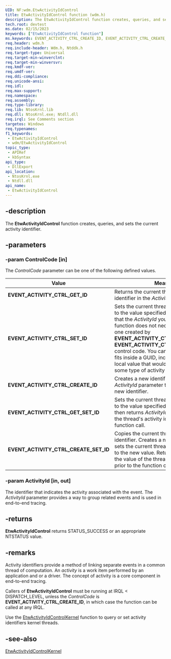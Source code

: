 ```yaml
---
UID: NF:wdm.EtwActivityIdControl
title: EtwActivityIdControl function (wdm.h)
description: The EtwActivityIdControl function creates, queries, and sets the current activity identifier.
tech.root: devtest
ms.date: 02/15/2023
keywords: ["EtwActivityIdControl function"]
ms.keywords: EVENT_ACTIVITY_CTRL_CREATE_ID, EVENT_ACTIVITY_CTRL_CREATE_SET_ID, EVENT_ACTIVITY_CTRL_GET_ID, EVENT_ACTIVITY_CTRL_GET_SET_ID, EVENT_ACTIVITY_CTRL_SET_ID, EtwActivityIdControl, EtwActivityIdControl function [Driver Development Tools], devtest.etwactivityidcontrol, etw_km_ecbfd65a-dd05-422b-9039-bb2a307d5978.xml, wdm/EtwActivityIdControl
req.header: wdm.h
req.include-header: Wdm.h, Ntddk.h
req.target-type: Universal
req.target-min-winverclnt:
req.target-min-winversvr: 
req.kmdf-ver: 
req.umdf-ver: 
req.ddi-compliance: 
req.unicode-ansi: 
req.idl: 
req.max-support: 
req.namespace: 
req.assembly: 
req.type-library: 
req.lib: NtosKrnl.lib
req.dll: NtosKrnl.exe; Ntdll.dll
req.irql: See Comments section
targetos: Windows
req.typenames: 
f1_keywords:
 - EtwActivityIdControl
 - wdm/EtwActivityIdControl
topic_type:
 - APIRef
 - kbSyntax
api_type:
 - DllExport
api_location:
 - NtosKrnl.exe
 - Ntdll.dll
api_name:
 - EtwActivityIdControl
---
```

## -description

The **EtwActivityIdControl** function creates, queries, and sets the current activity identifier.

## -parameters

### -param ControlCode [in]

The *ControlCode* parameter can be one of the following defined values.

| Value | Meaning |
|---|---|
| **EVENT_ACTIVITY_CTRL_GET_ID** | Returns the current thread's activity identifier in the *ActivityId* parameter. |
| **EVENT_ACTIVITY_CTRL_SET_ID** | Sets the current thread's activity identifier to the value specified in *ActivityId*. Note that the *ActivityId* you pass to this function does not necessarily have to be one created by **EVENT_ACTIVITY_CTRL_CREATE_ID** or **EVENT_ACTIVITY_CTRL_CREATE_SET_ID** control code. You can use any value that fits inside a GUID, including any available local value that would serve your need for some type of activity identifier. |
| **EVENT_ACTIVITY_CTRL_CREATE_ID** | Creates a new identifier and sets the *ActivityId* parameter to the value of the new identifier. |
| **EVENT_ACTIVITY_CTRL_GET_SET_ID** | Sets the current thread's activity identifier to the value specified in *ActivityId*, and then returns *ActivityId* with the value of the thread's activity identifier prior to the function call. |
| **EVENT_ACTIVITY_CTRL_CREATE_SET_ID** | Copies the current thread's activity identifier. Creates a new identifier and sets the current thread's   activity identifier to the new value. Returns *ActivityId* with the value of the thread's activity identifier prior to the function call. |

### -param ActivityId [in, out]

The identifier that indicates the activity associated with the event. The *ActivityId* parameter provides a way to group related events and is used in end-to-end tracing.

## -returns

**EtwActivityIdControl** returns STATUS_SUCCESS or an appropriate NTSTATUS value.

## -remarks

Activity identifiers provide a method of linking separate events in a common thread of computation. An *activity* is a work item performed by an application and or a driver. The concept of activity is a core component in end-to-end tracing.

Callers of **EtwActivityIdControl** must be running at IRQL < DISPATCH_LEVEL, unless the *ControlCode* is **EVENT_ACTIVITY_CTRL_CREATE_ID**, in which case the function can be called at any IRQL.

Use the [EtwActivityIdControlKernel](/previous-versions/windows/hardware/previsioning-framework/dn268326(v=vs.85)) function to  query or set  activity identifiers  kernel threads.

## -see-also

[EtwActivityIdControlKernel](/previous-versions/windows/hardware/previsioning-framework/dn268326(v=vs.85))
